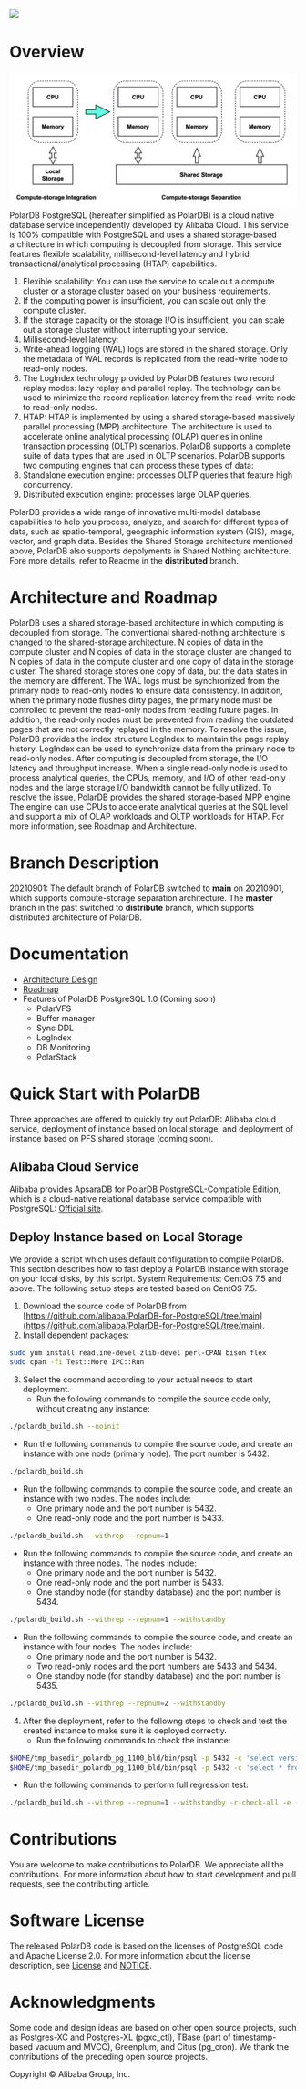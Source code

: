 ![](doc/pic/PolarDB_logo.png)
# Overview 
![image.png](doc/pic/1_polardb_architecture.png)
PolarDB PostgreSQL (hereafter simplified as PolarDB) is a cloud native database service independently developed by Alibaba Cloud. This service is 100% compatible with PostgreSQL and uses a shared storage-based architecture in which computing is decoupled from storage. This service features flexible scalability, millisecond-level latency and hybrid transactional/analytical processing (HTAP) capabilities. 

1. Flexible scalability: You can use the service to scale out a compute cluster or a storage cluster based on your business requirements. 
1. If the computing power is insufficient, you can scale out only the compute cluster. 
1. If the storage capacity or the storage I/O is insufficient, you can scale out a storage cluster without interrupting your service. 
1. Millisecond-level latency:
1. Write-ahead logging (WAL) logs are stored in the shared storage. Only the metadata of WAL records is replicated from the read-write node to read-only nodes. 
1. The LogIndex technology provided by PolarDB features two record replay modes: lazy replay and parallel replay. The technology can be used to minimize the record replication latency from the read-write node to read-only nodes. 
1. HTAP: HTAP is implemented by using a shared storage-based massively parallel processing (MPP) architecture. The architecture is used to accelerate online analytical processing (OLAP) queries in online transaction processing (OLTP) scenarios. PolarDB supports a complete suite of data types that are used in OLTP scenarios. PolarDB supports two computing engines that can process these types of data:
1. Standalone execution engine: processes OLTP queries that feature high concurrency. 
1. Distributed execution engine: processes large OLAP queries. 

PolarDB provides a wide range of innovative multi-model database capabilities to help you process, analyze, and search for different types of data, such as spatio-temporal, geographic information system (GIS), image, vector, and graph data. 
Besides the Shared Storage architecture mentioned above, PolarDB also supports depolyments in Shared  Nothing architecture. Fore more details, refer to Readme in the **distributed** branch.
# Architecture and Roadmap
PolarDB uses a shared storage-based architecture in which computing is decoupled from storage. The conventional shared-nothing architecture is changed to the shared-storage architecture. N copies of data in the compute cluster and N copies of data in the storage cluster are changed to N copies of data in the compute cluster and one copy of data in the storage cluster. The shared storage stores one copy of data, but the data states in the memory are different. The WAL logs must be synchronized from the primary node to read-only nodes to ensure data consistency. In addition, when the primary node flushes dirty pages, the primary node must be controlled to prevent the read-only nodes from reading future pages. In addition, the read-only nodes must be prevented from reading the outdated pages that are not correctly replayed in the memory. To resolve the issue, PolarDB provides the index structure LogIndex to maintain the page replay history. LogIndex can be used to synchronize data from the primary node to read-only nodes.
After computing is decoupled from storage, the I/O latency and throughput increase. When a single read-only node is used to process analytical queries, the CPUs, memory, and I/O of other read-only nodes and the large storage I/O bandwidth cannot be fully utilized. To resolve the issue, PolarDB provides the shared storage-based MPP engine. The engine can use CPUs to accelerate analytical queries at the SQL level and support a mix of OLAP workloads and OLTP workloads for HTAP. 
For more information, see Roadmap and Architecture. 
# Branch Description
20210901: The default branch of PolarDB switched to **main** on 20210901, which supports compute-storage separation architecture. The **master** branch in the past switched to **distribute** branch, which supports distributed architecture of PolarDB.
# Documentation

- [Architecture Design](doc/Architecture.md)
- [Roadmap](doc/Roadmap.md)
- Features of PolarDB PostgreSQL 1.0 (Coming soon)
   - PolarVFS
   - Buffer manager
   - Sync DDL
   - LogIndex
   - DB Monitoring
   - PolarStack
# Quick Start with PolarDB
Three approaches are offered to quickly try out PolarDB: Alibaba cloud service, deployment of instance based on local storage, and deployment of instance based on PFS shared storage (coming soon).
## Alibaba Cloud Service
Alibaba provides ApsaraDB for PolarDB PostgreSQL-Compatible Edition, which is a cloud-native relational database service compatible with PostgreSQL: [Official site](https://www.alibabacloud.com/product/polardb).
## Deploy Instance based on Local Storage
We provide a script which uses default configuration to compile PolarDB. This section describes how to fast deploy a PolarDB instance with storage on your local disks, by this script.
System Requirements: CentOS 7.5 and above. The following setup steps are tested based on CentOS 7.5.

1. Download the source code of PolarDB from [https://github.com/alibaba/PolarDB-for-PostgreSQL/tree/main](https://github.com/alibaba/PolarDB-for-PostgreSQL/tree/main).
1. Install dependent packages:
```bash
sudo yum install readline-devel zlib-devel perl-CPAN bison flex
sudo cpan -fi Test::More IPC::Run
```

3. Select the coommand according to your actual needs to start deployment.
   - Run the following commands to compile the source code only, without creating any instance: 
```bash
./polardb_build.sh --noinit
```

   - Run the following commands to compile the source code, and create an instance with one node (primary node). The port number is 5432.
```bash
./polardb_build.sh
```

   - Run the following commands to compile the source code, and create an instance with two nodes. The nodes include:
      - One primary node and the port number is 5432. 
      - One read-only node and the port number is 5433. 
```bash
./polardb_build.sh --withrep --repnum=1
```

   - Run the following commands to compile the source code, and create an instance with three nodes. The nodes include:
      - One primary node and the port number is 5432. 
      - One read-only node and the port number is 5433. 
      - One standby node (for standby database) and the port number is 5434.
```bash
./polardb_build.sh --withrep --repnum=1 --withstandby
```

   - Run the following commands to compile the source code, and create an instance with four nodes. The nodes include: 
      - One primary node and the port number is 5432.
      - Two read-only nodes and the port numbers are 5433 and 5434.
      - One standby node (for standby database) and the port number is 5435.
```bash
./polardb_build.sh --withrep --repnum=2 --withstandby
```

4. After the deployment, refer to the followng steps to check and test the created instance to make sure it is deployed correctly.
   - Run the following commands to check the instance:
```bash
$HOME/tmp_basedir_polardb_pg_1100_bld/bin/psql -p 5432 -c 'select version();'
$HOME/tmp_basedir_polardb_pg_1100_bld/bin/psql -p 5432 -c 'select * from pg_replication_slots;'
```

   - Run the following commands to perform full regression test:
```bash
./polardb_build.sh --withrep --repnum=1 --withstandby -r-check-all -e -r-contrib -r-pl -r-external -r-installcheck-all
```
# Contributions
You are welcome to make contributions to PolarDB. We appreciate all the contributions. For more information about how to start development and pull requests, see the contributing article. 
# Software License
The released PolarDB code is based on the licenses of PostgreSQL code and Apache License 2.0. For more information about the license description, see [License](https://github.com/alibaba/PolarDB-for-PostgreSQL/blob/master/LICENSE) and [NOTICE](https://github.com/alibaba/PolarDB-for-PostgreSQL/blob/master/NOTICE). 
# Acknowledgments
Some code and design ideas are based on other open source projects, such as Postgres-XC and Postgres-XL (pgxc_ctl), TBase (part of timestamp-based vacuum and MVCC), Greenplum, and Citus (pg_cron). We thank the contributions of the preceding open source projects. 

Copyright © Alibaba Group, Inc.
​

